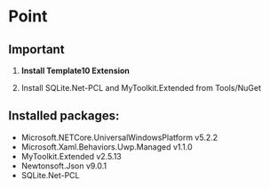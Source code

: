 # Point

## Important

1. **Install Template10 Extension**

2. Install SQLite.Net-PCL and MyToolkit.Extended from Tools/NuGet

## Installed packages:

- Microsoft.NETCore.UniversalWindowsPlatform v5.2.2
- Microsoft.Xaml.Behaviors.Uwp.Managed v1.1.0
- MyToolkit.Extended v2.5.13
- Newtonsoft.Json v9.0.1
- SQLite.Net-PCL
